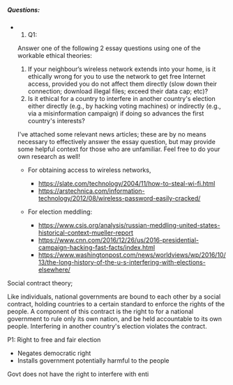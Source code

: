 ##### Questions:

- 1. Q1: 
    
    Answer one of the following 2 essay questions using one of the workable ethical theories:
    
    1. If your neighbour’s wireless network extends into your home, is it ethically wrong for you to use the network to get free Internet access, provided you do not affect them directly (slow down their connection; download illegal files; exceed their data cap; etc)?
    2. Is it ethical for a country to interfere in another country's election either directly (e.g., by hacking voting machines) or indirectly (e.g., via a misinformation campaign) if doing so advances the first country's interests?
    
    I've attached some relevant news articles; these are by no means necessary to effectively answer the essay question, but may provide some helpful context for those who are unfamiliar. Feel free to do your own research as well!
    
    - For obtaining access to wireless networks,
        
        - https://slate.com/technology/2004/11/how-to-steal-wi-fi.html
        - https://arstechnica.com/information-technology/2012/08/wireless-password-easily-cracked/
    - For election meddling:
        
        - https://www.csis.org/analysis/russian-meddling-united-states-historical-context-mueller-report
        - https://www.cnn.com/2016/12/26/us/2016-presidential-campaign-hacking-fast-facts/index.html
        - https://www.washingtonpost.com/news/worldviews/wp/2016/10/13/the-long-history-of-the-u-s-interfering-with-elections-elsewhere/


Social contract theory; 

Like individuals, national governments are bound to each other by a social contract, holding countries to a certain standard to enforce the rights of the people. A component of this contract is the right to for a national government to rule only its own nation, and be held accountable to its own people. Interfering in another country's election violates the contract.

P1: Right to free and fair election
- Negates democratic right
- Installs government potentially harmful to the people

Govt does not have the right to interfere with enti